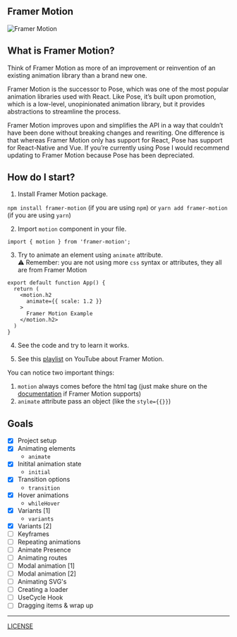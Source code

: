 ## Framer Motion

![Framer Motion](https://repository-images.githubusercontent.com/157846876/70574400-9e6a-11e9-8708-22d4bf4c3322)

## What is Framer Motion?

Think of Framer Motion as more of an improvement or reinvention of an existing animation library than a brand new one.

Framer Motion is the successor to Pose, which was one of the most popular animation libraries used with React. Like Pose, it’s built upon promotion, which is a low-level, unopinionated animation library, but it provides abstractions to streamline the process.

Framer Motion improves upon and simplifies the API in a way that couldn’t have been done without breaking changes and rewriting. One difference is that whereas Framer Motion only has support for React, Pose has support for React-Native and Vue. If you’re currently using Pose I would recommend updating to Framer Motion because Pose has been depreciated.

## How do I start?

1. Install Framer Motion package.

`npm install framer-motion` (if you are using `npm`) or 
`yarn add framer-motion` (if you are using `yarn`)

2. Import `motion` component in your file.

```
import { motion } from 'framer-motion';
```

3. Try to animate an element using `animate` attribute. <br />
⚠️ Remember: you are not using more `css` syntax or attributes, they all are from Framer Motion

```
export default function App() {
  return (
    <motion.h2
      animate={{ scale: 1.2 }}
    >
      Framer Motion Example
    </motion.h2>
  )
}
```

4. See the code and try to learn it works.

5. See this [playlist](https://www.youtube.com/playlist?list=PL4cUxeGkcC9iHDnQfTHEVVceOEBsOf07i) on YouTube about Framer Motion.

You can notice two important things:

1. `motion` always comes before the html tag (just make shure on the [documentation](https://www.framer.com/api/motion/component) if Framer Motion supports)
2. `animate` attribute pass an object (like the `style={{}}`)

## Goals

- [X] Project setup
- [X] Animating elements
  - `animate`
- [X] Initital animation state
    - `initial`
- [X] Transition options
  - `transition`
- [X] Hover animations
  - `whileHover`
- [X] Variants [1]
    - `variants`
- [X] Variants [2]
- [ ] Keyframes
- [ ] Repeating animations
- [ ] Animate Presence
- [ ] Animating routes
- [ ] Modal animation [1]
- [ ] Modal animation [2]
- [ ] Animating SVG's
- [ ] Creating a loader
- [ ] UseCycle Hook
- [ ] Dragging items & wrap up

-----

[LICENSE](./LICENSE)
